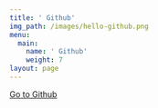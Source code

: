 ```yaml
---
title: ' Github'
img_path: /images/hello-github.png
menu:
  main:
    name: ' Github'
    weight: 7
layout: page
---
```

[Go to Github](https://github.com/PawandeepkaurDhaliwal/dhaliwalsolutions.git)
